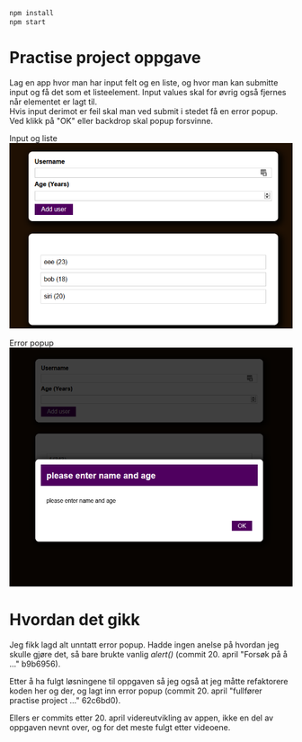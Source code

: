 ```
npm install
npm start
```

# Practise project oppgave
Lag en app hvor man har input felt og en liste, og hvor man kan submitte input og få det som et listeelement. Input values skal for øvrig også fjernes når elementet er lagt til. \
Hvis input derimot er feil skal man ved submit i stedet få en error popup. Ved klikk på "OK" eller backdrop skal popup forsvinne.

Input og liste \
![App](public/screenshots/app-2021-04-20-141503.png)


Error popup \
![App_error](public/screenshots/app-2021-04-21-121338.png)

# Hvordan det gikk
Jeg fikk lagd alt unntatt error popup. Hadde ingen anelse på hvordan jeg skulle gjøre det, så bare brukte vanlig *alert()* (commit 20. april "Forsøk på å ..." b9b6956).

Etter å ha fulgt løsningene til oppgaven så jeg også at jeg måtte refaktorere koden her og der, og lagt inn error popup (commit 20. april "fullfører practise project ..." 62c6bd0).

Ellers er commits etter 20. april videreutvikling av appen, ikke en del av oppgaven nevnt over, og for det meste fulgt etter videoene.

<!-- Practise project oppgave = En type oppgave hvor man får en beskrivelse av en løsning, blir oppfordret til å utvikle den uten å se på de neste videoene, for så å fortsette med videoene og forbedre der det er nødvendig. -->